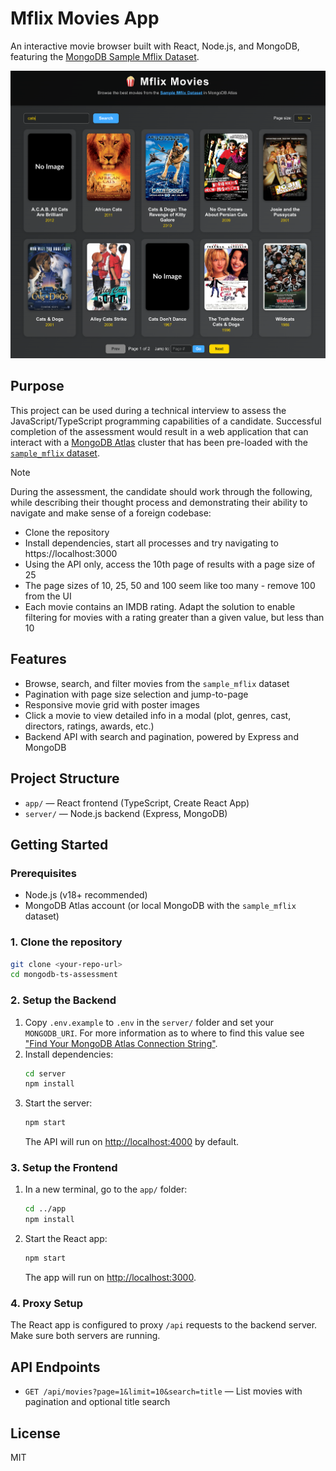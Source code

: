 
# Mflix Movies App

An interactive movie browser built with React, Node.js, and MongoDB, featuring the [MongoDB Sample Mflix Dataset](https://www.mongodb.com/docs/atlas/sample-data/sample-mflix/).

![](docs/ss01.png)

## Purpose

This project can be used during a technical interview to assess the JavaScript/TypeScript programming capabilities of a candidate. Successful completion of the assessment would result in a web application that can interact with a [MongoDB Atlas](https://www.mongodb.com/cloud/atlas) cluster that has been pre-loaded with the [`sample_mflix` dataset](https://www.mongodb.com/docs/atlas/sample-data/sample-mflix/).

>[!NOTE]
> During the assessment, the candidate should work through the following, while describing their thought process and demonstrating their ability to navigate and make sense of a foreign codebase:
> * Clone the repository
> * Install dependencies, start all processes and try navigating to https://localhost:3000
> * Using the API only, access the 10th page of results with a page size of 25
> * The page sizes of 10, 25, 50 and 100 seem like too many - remove 100 from the UI
> * Each movie contains an IMDB rating. Adapt the solution to enable filtering for movies with a rating greater than a given value, but less than 10

## Features

- Browse, search, and filter movies from the `sample_mflix` dataset
- Pagination with page size selection and jump-to-page
- Responsive movie grid with poster images
- Click a movie to view detailed info in a modal (plot, genres, cast, directors, ratings, awards, etc.)
- Backend API with search and pagination, powered by Express and MongoDB

## Project Structure

- `app/` — React frontend (TypeScript, Create React App)
- `server/` — Node.js backend (Express, MongoDB)

## Getting Started

### Prerequisites
- Node.js (v18+ recommended)
- MongoDB Atlas account (or local MongoDB with the `sample_mflix` dataset)

### 1. Clone the repository
```bash
git clone <your-repo-url>
cd mongodb-ts-assessment
```

### 2. Setup the Backend
1. Copy `.env.example` to `.env` in the `server/` folder and set your `MONGODB_URI`. For more information as to where to find this value see ["Find Your MongoDB Atlas Connection String"](https://www.mongodb.com/docs/manual/reference/connection-string/#find-your-mongodb-atlas-connection-string).
2. Install dependencies:
   ```bash
   cd server
   npm install
   ```
3. Start the server:
   ```bash
   npm start
   ```
   The API will run on [http://localhost:4000](http://localhost:4000) by default.

### 3. Setup the Frontend
1. In a new terminal, go to the `app/` folder:
   ```bash
   cd ../app
   npm install
   ```
2. Start the React app:
   ```bash
   npm start
   ```
   The app will run on [http://localhost:3000](http://localhost:3000).

### 4. Proxy Setup
The React app is configured to proxy `/api` requests to the backend server. Make sure both servers are running.

## API Endpoints

- `GET /api/movies?page=1&limit=10&search=title` — List movies with pagination and optional title search

## License

MIT
